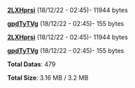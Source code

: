 [**2LXHprsi**](/data/2LXHprsi.txt) (18/12/22 - 02:45)- 11944 bytes

[**gpdTyTVg**](/data/gpdTyTVg.txt) (18/12/22 - 02:45)- 155 bytes

[**2LXHprsi**](/data/2LXHprsi.txt) (18/12/22 - 02:45)- 11944 bytes

[**gpdTyTVg**](/data/gpdTyTVg.txt) (18/12/22 - 02:45)- 155 bytes

**Total Datas**: 479

**Total Size**: 3.16 MB / 3.2 MB
